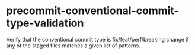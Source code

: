 # precommit-conventional-commit-type-validation
Verify that the conventional commit type is fix/feat/perf/breaking change if any of the staged files matches a given list of patterns.
